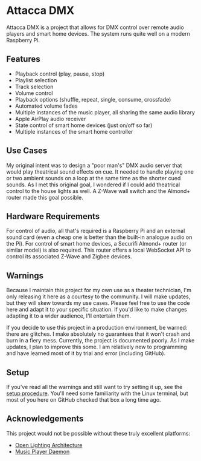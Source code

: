 # Attacca DMX

Attacca DMX is a project that allows for DMX control over remote audio players and smart home devices. The system runs quite well on a modern Raspberry Pi.

## Features

- Playback control (play, pause, stop)
- Playlist selection
- Track selection
- Volume control
- Playback options (shuffle, repeat, single, consume, crossfade)
- Automated volume fades
- Multiple instances of the music player, all sharing the same audio library
- Apple AirPlay audio receiver
- State control of smart home devices (just on/off so far)
- Multiple instances of the smart home controller

## Use Cases

My original intent was to design a "poor man's" DMX audio server that would play theatrical sound effects on cue. It needed to handle playing one or two ambient sounds on a loop at the same time as the shorter cued sounds. As I met this original goal, I wondered if I could add theatrical control to the house lights as well. A Z-Wave wall switch and the Almond+ router made this goal possible.

## Hardware Requirements

For control of audio, all that's required is a Raspberry Pi and an external sound card (even a cheap one is better than the built-in analogue audio on the Pi). For control of smart home devices, a Securifi Almond+ router (or similar model) is also required. This router offers a local WebSocket API to control its associated Z-Wave and Zigbee devices.

## Warnings

Because I maintain this project for my own use as a theater technician, I'm only releasing it here as a courtesy to the community. I will make updates, but they will skew towards my use cases. Please feel free to use the code here and adapt it to your specific situation. If you'd like to make changes adapting it to a wider audience, I'll entertain them.

If you decide to use this project in a production environment, be warned: there are glitches. I make absolutely no guarantees that it won't crash and burn in a fiery mess. Currently, the project is documented poorly. As I make updates, I plan to improve this some. I am relatively new to programming and have learned most of it by trial and error (including GitHub).

## Setup

If you've read all the warnings and still want to try setting it up, see the [setup procedure](SETUP.md). You'll need some familiarity with the Linux terminal, but most of you here on GitHub checked that box a long time ago.

## Acknowledgements

This project would not be possible without these truly excellent platforms:

- [Open Lighting Architecture](https://www.openlighting.org/ola/)
- [Music Player Daemon](https://www.musicpd.org)
